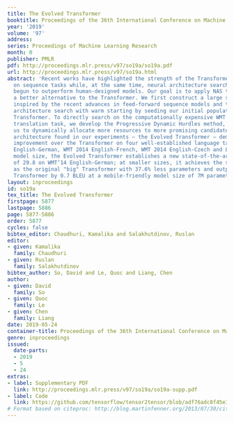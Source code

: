 ```yaml
---
title: The Evolved Transformer
booktitle: Proceedings of the 36th International Conference on Machine Learning
year: '2019'
volume: '97'
address: 
series: Proceedings of Machine Learning Research
month: 0
publisher: PMLR
pdf: http://proceedings.mlr.press/v97/so19a/so19a.pdf
url: http://proceedings.mlr.press/v97/so19a.html
abstract: 'Recent works have highlighted the strength of the Transformer architecture
  on sequence tasks while, at the same time, neural architecture search (NAS) has
  begun to outperform human-designed models. Our goal is to apply NAS to search for
  a better alternative to the Transformer. We first construct a large search space
  inspired by the recent advances in feed-forward sequence models and then run evolutionary
  architecture search with warm starting by seeding our initial population with the
  Transformer. To directly search on the computationally expensive WMT 2014 English-German
  translation task, we develop the Progressive Dynamic Hurdles method, which allows
  us to dynamically allocate more resources to more promising candidate models. The
  architecture found in our experiments – the Evolved Transformer – demonstrates consistent
  improvement over the Transformer on four well-established language tasks: WMT 2014
  English-German, WMT 2014 English-French, WMT 2014 English-Czech and LM1B. At a big
  model size, the Evolved Transformer establishes a new state-of-the-art BLEU score
  of 29.8 on WMT’14 English-German; at smaller sizes, it achieves the same quality
  as the original "big" Transformer with 37.6% less parameters and outperforms the
  Transformer by 0.7 BLEU at a mobile-friendly model size of 7M parameters.'
layout: inproceedings
id: so19a
tex_title: The Evolved Transformer
firstpage: 5877
lastpage: 5886
page: 5877-5886
order: 5877
cycles: false
bibtex_editor: Chaudhuri, Kamalika and Salakhutdinov, Ruslan
editor:
- given: Kamalika
  family: Chaudhuri
- given: Ruslan
  family: Salakhutdinov
bibtex_author: So, David and Le, Quoc and Liang, Chen
author:
- given: David
  family: So
- given: Quoc
  family: Le
- given: Chen
  family: Liang
date: 2019-05-24
container-title: Proceedings of the 36th International Conference on Machine Learning
genre: inproceedings
issued:
  date-parts:
  - 2019
  - 5
  - 24
extras:
- label: Supplementary PDF
  link: http://proceedings.mlr.press/v97/so19a/so19a-supp.pdf
- label: Code
  link: https://github.com/tensorflow/tensor2tensor/blob/adf76adc8f45e1899e41808c860f509f633b18b3/tensor2tensor/models/evolved_transformer.py
# Format based on citeproc: http://blog.martinfenner.org/2013/07/30/citeproc-yaml-for-bibliographies/
---
```

